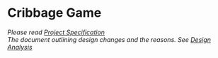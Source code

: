 # Cribbage Game
_Please read [Project Specification](https://github.com/is0xjh25/cribbage-game/blob/main/SWEN30006_Project2_spec.pdf)_\
_The document outlining design changes and the reasons. See [Design Analysis](https://github.com/is0xjh25/cribbage-game/blob/main/DesignAnalysis.pdf)_
